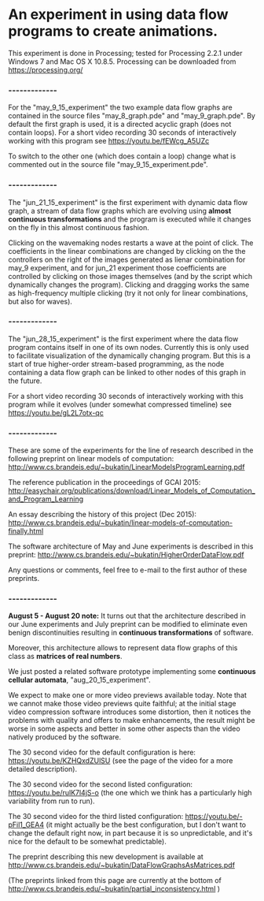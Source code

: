 
An experiment in using data flow programs to create animations.
===============================================================

This experiment is done in Processing;
tested for Processing 2.2.1
under Windows 7 and Mac OS X 10.8.5.
Processing can be downloaded from
https://processing.org/

### -------------

For the "may_9_15_experiment"
the two example data flow graphs are contained in the source files
"may_8_graph.pde" and "may_9_graph.pde". By default the first graph is
used, it is a directed acyclic graph (does not contain loops). 
For a short video recording 30 seconds of interactively working
with this program see https://youtu.be/fEWcg_A5UZc

To switch to the other one (which does contain a loop)
change what is commented out in the source file "may_9_15_experiment.pde".

### -------------

The "jun_21_15_experiment" is the first experiment with
dynamic data flow graph, a stream of data flow graphs
which are evolving using **almost continuous transformations**
and the program is executed while it changes on the fly in this almost
continuous fashion.

Clicking on the wavemaking nodes restarts a wave at the point of
click. The coefficients in the linear combinations are changed
by clicking on the
the controllers on the right of the images generated
as lienar combination for may_9 experiment,
and for jun_21 experiment those coefficients are controlled
by clicking on those images themselves (and by the script
which dynamically changes the program). Clicking and dragging
works the same as high-frequency multiple clicking 
(try it not only for linear
combinations, but also for waves).

### -------------

The "jun_28_15_experiment" is the first experiment where the
data flow program contains itself in one of its own nodes.
Currently this is only used to facilitate visualization
of the dynamically changing program. But this is a start
of true higher-order stream-based programming, as the
node containing a data flow graph can be linked to
other nodes of this graph in the future.

For a short video recording 30 seconds of interactively 
working with this program while it evolves (under
somewhat compressed timeline) see 
https://youtu.be/gL2L7otx-qc

### -------------

These are some of the experiments for the line of research described
in the following preprint on linear models of computation: 
http://www.cs.brandeis.edu/~bukatin/LinearModelsProgramLearning.pdf

The reference publication in the proceedings of GCAI 2015:
http://easychair.org/publications/download/Linear_Models_of_Computation_and_Program_Learning

An essay describing the history of this project (Dec 2015):
http://www.cs.brandeis.edu/~bukatin/linear-models-of-computation-finally.html

The software architecture of May and June experiments is described in
this preprint: http://www.cs.brandeis.edu/~bukatin/HigherOrderDataFlow.pdf

Any questions or comments, feel free to e-mail to the first author
of these preprints.

### -------------

**August 5 - August 20 note:** It turns out that the architecture described
in our June experiments and July preprint can be modified to
eliminate even benign discontinuities resulting in
**continuous transformations** of software.

Moreover, this architecture allows to represent data flow graphs
of this class as **matrices of real numbers**.

We just posted a related software prototype implementing
some **continuous cellular automata**, "aug_20_15_experiment".

We expect to make one or more video previews available today.
Note that we cannot make those video previews quite faithful;
at the initial stage video compression software introduces
some distortion, then it notices the problems with quality
and offers to make enhancements, the result might be worse in
some aspects and better in some other aspects than the video
natively produced by the software.

The 30 second video for the default configuration is here:
https://youtu.be/KZHQxdZUlSU (see the page of the video for
a more detailed description).

The 30 second video for the second listed configuration:
https://youtu.be/rulK7l4jS-o (the one which we think has
a particularly high variability from run to run).

The 30 second video for the third listed configuration:
https://youtu.be/-pFil1_GEA4 (it might actually be the best
configuration, but I don't want to change the default right now,
in part because it is so unpredictable, and it's nice for
the default to be somewhat predictable).

The preprint describing this new development is available at
http://www.cs.brandeis.edu/~bukatin/DataFlowGraphsAsMatrices.pdf

(The preprints linked from this page are currently at the bottom of
http://www.cs.brandeis.edu/~bukatin/partial_inconsistency.html )
